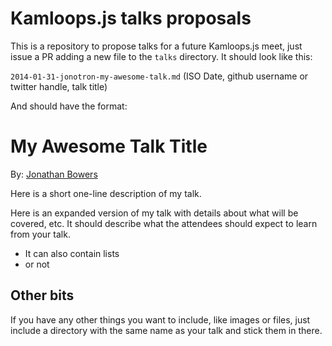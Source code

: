Kamloops.js talks proposals
===========================

This is a repository to propose talks for a future Kamloops.js meet, 
just issue a PR adding a new file to the `talks` directory. It should
look like this:

`2014-01-31-jonotron-my-awesome-talk.md` 
(ISO Date, github username or twitter handle, talk title)

And should have the format:

My Awesome Talk Title
=====================

By: [Jonathan Bowers](http://twitter.com/thejonotron)

Here is a short one-line description of my talk.

Here is an expanded version of my talk with details about what will be 
covered, etc. It should describe what the attendees should expect to
learn from your talk.

* It can also contain lists
* or not

Other bits
----------

If you have any other things you want to include, like images or files, 
just include a directory with the same name as your talk and stick them
in there.
